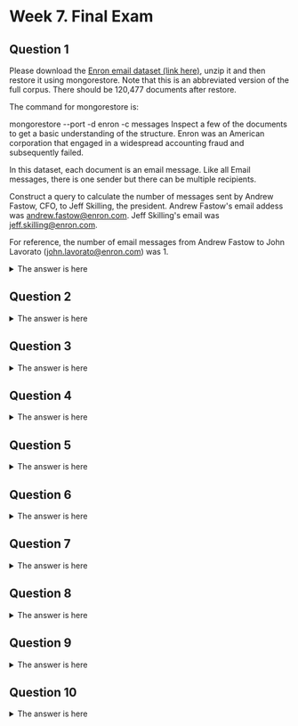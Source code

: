 # Week 7. Final Exam
## Question 1
Please download the <a href = "https://s3.amazonaws.com/edu-downloads.10gen.com/enron/enron.zip">Enron email dataset (link here)</a>, unzip it and then restore it using mongorestore. Note that this is an abbreviated version of the full corpus. There should be 120,477 documents after restore.

The command for mongorestore is:

mongorestore --port <port number> -d enron -c messages <path to BSON file>
Inspect a few of the documents to get a basic understanding of the structure. Enron was an American corporation that engaged in a widespread accounting fraud and subsequently failed.

In this dataset, each document is an email message. Like all Email messages, there is one sender but there can be multiple recipients.

Construct a query to calculate the number of messages sent by Andrew Fastow, CFO, to Jeff Skilling, the president. Andrew Fastow's email addess was andrew.fastow@enron.com. Jeff Skilling's email was jeff.skilling@enron.com.

For reference, the number of email messages from Andrew Fastow to John Lavorato (john.lavorato@enron.com) was 1.

<details>
<summary>The answer is here</summary>
<p> </p> 
</details>

## Question 2
<details>
<summary>The answer is here</summary>
<p> </p> 
</details>

## Question 3
<details>
<summary>The answer is here</summary>
<p> </p> 
</details>

## Question 4
<details>
<summary>The answer is here</summary>
<p> </p> 
</details>

## Question 5
<details>
<summary>The answer is here</summary>
<p> </p> 
</details>

## Question 6
<details>
<summary>The answer is here</summary>
<p> </p> 
</details>

## Question 7
<details>
<summary>The answer is here</summary>
<p> </p> 
</details>

## Question 8
<details>
<summary>The answer is here</summary>
<p> </p> 
</details>

## Question 9
<details>
<summary>The answer is here</summary>
<p> </p> 
</details>

## Question 10
<details>
<summary>The answer is here</summary>
<p> </p> 
</details>

